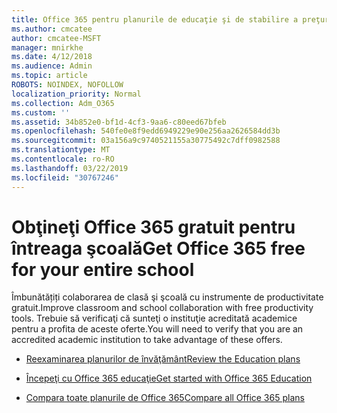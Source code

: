 ```yaml
---
title: Office 365 pentru planurile de educaţie şi de stabilire a preţurilor
ms.author: cmcatee
author: cmcatee-MSFT
manager: mnirkhe
ms.date: 4/12/2018
ms.audience: Admin
ms.topic: article
ROBOTS: NOINDEX, NOFOLLOW
localization_priority: Normal
ms.collection: Adm_O365
ms.custom: ''
ms.assetid: 34b852e0-bf1d-4cf3-9aa6-c80eed67bfeb
ms.openlocfilehash: 540fe0e8f9edd6949229e90e256aa2626584dd3b
ms.sourcegitcommit: 03a156a9c9740521155a30775492c7dff0982588
ms.translationtype: MT
ms.contentlocale: ro-RO
ms.lasthandoff: 03/22/2019
ms.locfileid: "30767246"
---
```

# <a name="get-office-365-free-for-your-entire-school"></a><span data-ttu-id="c3204-102">Obţineţi Office 365 gratuit pentru întreaga şcoală</span><span class="sxs-lookup"><span data-stu-id="c3204-102">Get Office 365 free for your entire school</span></span>

<span data-ttu-id="c3204-103">Îmbunătățiți colaborarea de clasă şi şcoală cu instrumente de productivitate gratuit.</span><span class="sxs-lookup"><span data-stu-id="c3204-103">Improve classroom and school collaboration with free productivity tools.</span></span> <span data-ttu-id="c3204-104">Trebuie să verificaţi că sunteţi o instituţie acreditată academice pentru a profita de aceste oferte.</span><span class="sxs-lookup"><span data-stu-id="c3204-104">You will need to verify that you are an accredited academic institution to take advantage of these offers.</span></span>
  
- [<span data-ttu-id="c3204-105">Reexaminarea planurilor de învăţământ</span><span class="sxs-lookup"><span data-stu-id="c3204-105">Review the Education plans</span></span>](https://products.office.com/academic/compare-office-365-education-plans)
    
- [<span data-ttu-id="c3204-106">Începeţi cu Office 365 educaţie</span><span class="sxs-lookup"><span data-stu-id="c3204-106">Get started with Office 365 Education</span></span>](https://support.office.com/article/ab02abe5-a1ee-458c-b749-5b44416ccf1)
    
- [<span data-ttu-id="c3204-107">Compara toate planurile de Office 365</span><span class="sxs-lookup"><span data-stu-id="c3204-107">Compare all Office 365 plans</span></span>](https://products.office.com/business/compare-more-office-365-for-business-plans)
    

